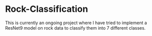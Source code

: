 # Rock-Classification

This is currently an ongoing project where I have tried to implement a ResNet9 model on rock data to classify them into 7 different classes. 

